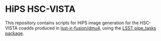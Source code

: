# HiPS HSC-VISTA
This repository contains scripts for HiPS image generation for the HSC-VISTA coadds produced in [lsst-ir-fusion/dmu4](https://github.com/lsst-uk/lsst-ir-fusion/tree/master/dmu4), using the [LSST pipe_tasks package](https://github.com/lsst/pipe_tasks/tree/main).

